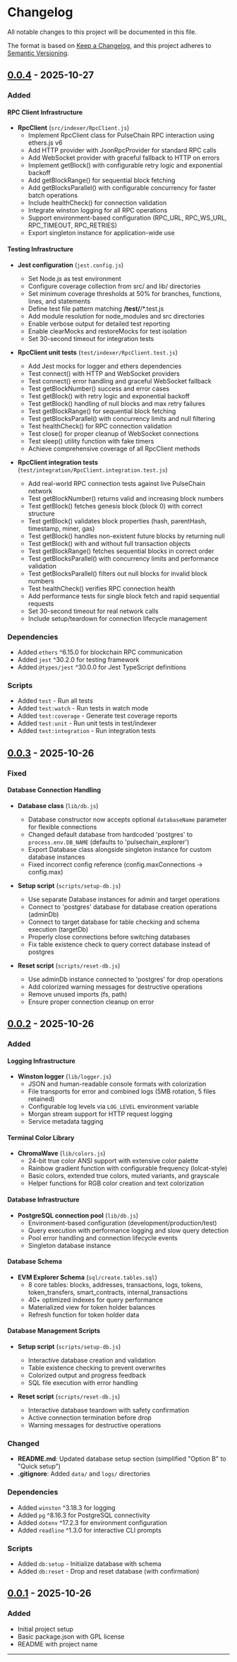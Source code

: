 # Changelog

All notable changes to this project will be documented in this file.

The format is based on [Keep a Changelog](https://keepachangelog.com/en/1.0.0/),
and this project adheres to [Semantic Versioning](https://semver.org/spec/v2.0.0.html).

## [0.0.4] - 2025-10-27

### Added

#### RPC Client Infrastructure
- **RpcClient** (`src/indexer/RpcClient.js`)
  - Implement RpcClient class for PulseChain RPC interaction using ethers.js v6
  - Add HTTP provider with JsonRpcProvider for standard RPC calls
  - Add WebSocket provider with graceful fallback to HTTP on errors
  - Implement getBlock() with configurable retry logic and exponential backoff
  - Add getBlockRange() for sequential block fetching
  - Add getBlocksParallel() with configurable concurrency for faster batch operations
  - Include healthCheck() for connection validation
  - Integrate winston logging for all RPC operations
  - Support environment-based configuration (RPC_URL, RPC_WS_URL, RPC_TIMEOUT, RPC_RETRIES)
  - Export singleton instance for application-wide use

#### Testing Infrastructure
- **Jest configuration** (`jest.config.js`)
  - Set Node.js as test environment
  - Configure coverage collection from src/ and lib/ directories
  - Set minimum coverage thresholds at 50% for branches, functions, lines, and statements
  - Define test file pattern matching **/test/**/*.test.js
  - Add module resolution for node_modules and src directories
  - Enable verbose output for detailed test reporting
  - Enable clearMocks and restoreMocks for test isolation
  - Set 30-second timeout for integration tests

- **RpcClient unit tests** (`test/indexer/RpcClient.test.js`)
  - Add Jest mocks for logger and ethers dependencies
  - Test connect() with HTTP and WebSocket providers
  - Test connect() error handling and graceful WebSocket fallback
  - Test getBlockNumber() success and error cases
  - Test getBlock() with retry logic and exponential backoff
  - Test getBlock() handling of null blocks and max retry failures
  - Test getBlockRange() for sequential block fetching
  - Test getBlocksParallel() with concurrency limits and null filtering
  - Test healthCheck() for RPC connection validation
  - Test close() for proper cleanup of WebSocket connections
  - Test sleep() utility function with fake timers
  - Achieve comprehensive coverage of all RpcClient methods

- **RpcClient integration tests** (`test/integration/RpcClient.integration.test.js`)
  - Add real-world RPC connection tests against live PulseChain network
  - Test getBlockNumber() returns valid and increasing block numbers
  - Test getBlock() fetches genesis block (block 0) with correct structure
  - Test getBlock() validates block properties (hash, parentHash, timestamp, miner, gas)
  - Test getBlock() handles non-existent future blocks by returning null
  - Test getBlock() with and without full transaction objects
  - Test getBlockRange() fetches sequential blocks in correct order
  - Test getBlocksParallel() with concurrency limits and performance validation
  - Test getBlocksParallel() filters out null blocks for invalid block numbers
  - Test healthCheck() verifies RPC connection health
  - Add performance tests for single block fetch and rapid sequential requests
  - Set 30-second timeout for real network calls
  - Include setup/teardown for connection lifecycle management

### Dependencies
- Added `ethers` ^6.15.0 for blockchain RPC communication
- Added `jest` ^30.2.0 for testing framework
- Added `@types/jest` ^30.0.0 for Jest TypeScript definitions

### Scripts
- Added `test` - Run all tests
- Added `test:watch` - Run tests in watch mode
- Added `test:coverage` - Generate test coverage reports
- Added `test:unit` - Run unit tests in test/indexer
- Added `test:integration` - Run integration tests

## [0.0.3] - 2025-10-26

### Fixed

#### Database Connection Handling
- **Database class** (`lib/db.js`)
  - Database constructor now accepts optional `databaseName` parameter for flexible connections
  - Changed default database from hardcoded 'postgres' to `process.env.DB_NAME` (defaults to 'pulsechain_explorer')
  - Export Database class alongside singleton instance for custom database instances
  - Fixed incorrect config reference (config.maxConnections → config.max)

- **Setup script** (`scripts/setup-db.js`)
  - Use separate Database instances for admin and target operations
  - Connect to 'postgres' database for database creation operations (adminDb)
  - Connect to target database for table checking and schema execution (targetDb)
  - Properly close connections before switching databases
  - Fix table existence check to query correct database instead of postgres

- **Reset script** (`scripts/reset-db.js`)
  - Use adminDb instance connected to 'postgres' for drop operations
  - Add colorized warning messages for destructive operations
  - Remove unused imports (fs, path)
  - Ensure proper connection cleanup on error

## [0.0.2] - 2025-10-26

### Added

#### Logging Infrastructure
- **Winston logger** (`lib/logger.js`)
  - JSON and human-readable console formats with colorization
  - File transports for error and combined logs (5MB rotation, 5 files retained)
  - Configurable log levels via `LOG_LEVEL` environment variable
  - Morgan stream support for HTTP request logging
  - Service metadata tagging

#### Terminal Color Library
- **ChromaWave** (`lib/colors.js`)
  - 24-bit true color ANSI support with extensive color palette
  - Rainbow gradient function with configurable frequency (lolcat-style)
  - Basic colors, extended true colors, muted variants, and grayscale
  - Helper functions for RGB color creation and text colorization

#### Database Infrastructure
- **PostgreSQL connection pool** (`lib/db.js`)
  - Environment-based configuration (development/production/test)
  - Query execution with performance logging and slow query detection
  - Pool error handling and connection lifecycle events
  - Singleton database instance

#### Database Schema
- **EVM Explorer Schema** (`sql/create.tables.sql`)
  - 8 core tables: blocks, addresses, transactions, logs, tokens, token_transfers, smart_contracts, internal_transactions
  - 40+ optimized indexes for query performance
  - Materialized view for token holder balances
  - Refresh function for token holder data

#### Database Management Scripts
- **Setup script** (`scripts/setup-db.js`)
  - Interactive database creation and validation
  - Table existence checking to prevent overwrites
  - Colorized output and progress feedback
  - SQL file execution with error handling

- **Reset script** (`scripts/reset-db.js`)
  - Interactive database teardown with safety confirmation
  - Active connection termination before drop
  - Warning messages for destructive operations

### Changed
- **README.md**: Updated database setup section (simplified "Option B" to "Quick setup")
- **.gitignore**: Added `data/` and `logs/` directories

### Dependencies
- Added `winston` ^3.18.3 for logging
- Added `pg` ^8.16.3 for PostgreSQL connectivity
- Added `dotenv` ^17.2.3 for environment configuration
- Added `readline` ^1.3.0 for interactive CLI prompts

### Scripts
- Added `db:setup` - Initialize database with schema
- Added `db:reset` - Drop and reset database (with confirmation)

## [0.0.1] - 2025-10-26

### Added
- Initial project setup
- Basic package.json with GPL license
- README with project name

---

[0.0.4]: https://github.com/b-rucel/pulseexplorer/compare/v0.0.3...v0.0.4
[0.0.3]: https://github.com/b-rucel/pulseexplorer/compare/v0.0.2...v0.0.3
[0.0.2]: https://github.com/b-rucel/pulseexplorer/compare/v0.0.1...v0.0.2
[0.0.1]: https://github.com/b-rucel/pulseexplorer/releases/tag/v0.0.1
